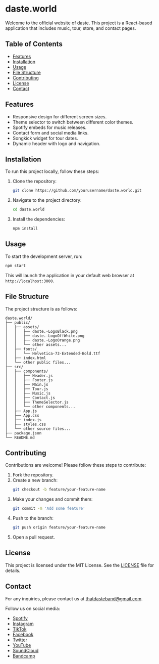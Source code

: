 # daste.world

Welcome to the official website of daste. 
This project is a React-based application that includes music, tour, store, and contact pages.

## Table of Contents

- [Features](#features)
- [Installation](#installation)
- [Usage](#usage)
- [File Structure](#file-structure)
- [Contributing](#contributing)
- [License](#license)
- [Contact](#contact)

## Features

- Responsive design for different screen sizes.
- Theme selector to switch between different color themes.
- Spotify embeds for music releases.
- Contact form and social media links.
- Songkick widget for tour dates.
- Dynamic header with logo and navigation.

## Installation

To run this project locally, follow these steps:

1. Clone the repository:
   ```sh
   git clone https://github.com/yourusername/daste.world.git
   ```
2. Navigate to the project directory:
   ```sh
   cd daste.world
   ```
3. Install the dependencies:
   ```sh
   npm install
   ```

## Usage

To start the development server, run:
```sh
npm start
```
This will launch the application in your default web browser at `http://localhost:3000`.

## File Structure

The project structure is as follows:

```
daste.world/
├── public/
│   ├── assets/
│   │   ├── daste.-LogoBlack.png
│   │   ├── daste.-LogoOffWhite.png
│   │   ├── daste.-LogoOrange.png
│   │   └── other assets...
│   ├── fonts/
│   │   └── Helvetica-73-Extended-Bold.ttf
│   ├── index.html
│   └── other public files...
├── src/
│   ├── components/
│   │   ├── Header.js
│   │   ├── Footer.js
│   │   ├── Main.js
│   │   ├── Tour.js
│   │   ├── Music.js
│   │   ├── Contact.js
│   │   ├── ThemeSelector.js
│   │   └── other components...
│   ├── App.js
│   ├── App.css
│   ├── index.js
│   ├── styles.css
│   └── other source files...
├── package.json
└── README.md
```

## Contributing

Contributions are welcome! Please follow these steps to contribute:

1. Fork the repository.
2. Create a new branch:
   ```sh
   git checkout -b feature/your-feature-name
   ```
3. Make your changes and commit them:
   ```sh
   git commit -m 'Add some feature'
   ```
4. Push to the branch:
   ```sh
   git push origin feature/your-feature-name
   ```
5. Open a pull request.

## License

This project is licensed under the MIT License. See the [LICENSE](LICENSE) file for details.

## Contact

For any inquiries, please contact us at [thatdasteband@gmail.com](mailto:thatdasteband@gmail.com).

Follow us on social media:
- [Spotify](https://open.spotify.com/artist/5uXWOfu1kA8mQ9bUp5GgxT)
- [Instagram](https://instagram.com/daste.music)
- [TikTok](https://tiktok.com/@daste.music)
- [Facebook](https://www.facebook.com/daste.music)
- [Twitter](https://x.com/dasteband)
- [YouTube](https://www.youtube.com/channel/UCOvwkCtPWz9rDC4rcNf303w)
- [SoundCloud](https://soundcloud.com/daste-music)
- [Bandcamp](https://daste.bandcamp.com/)
